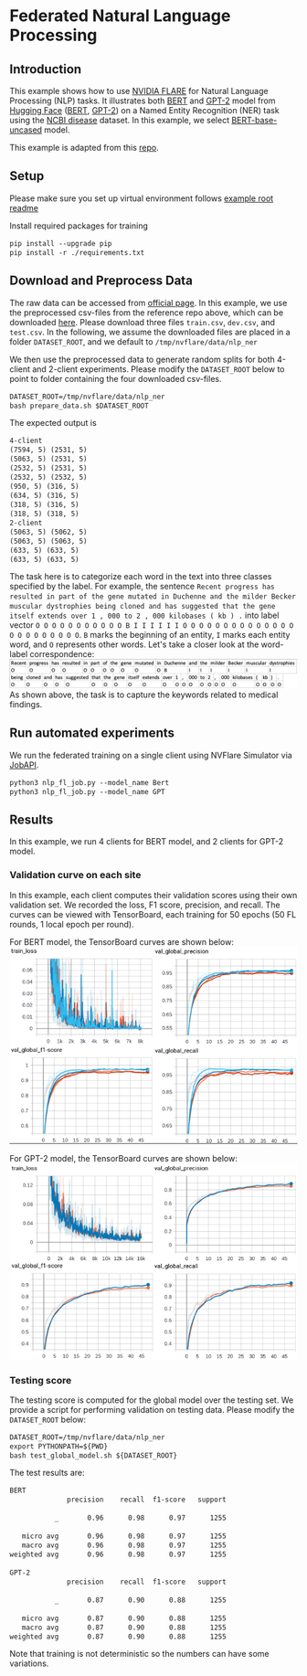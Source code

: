 # Federated Natural Language Processing

## Introduction 
This example shows how to use [NVIDIA FLARE](https://nvidia.github.io/NVFlare) for Natural Language Processing (NLP) tasks.
It illustrates both [BERT](https://github.com/google-research/bert) and [GPT-2](https://github.com/openai/gpt-2) model from [Hugging Face](https://huggingface.co/) ([BERT](https://huggingface.co/bert-base-uncased), [GPT-2](https://huggingface.co/gpt2)) on a Named Entity Recognition (NER) task using the [NCBI disease](https://pubmed.ncbi.nlm.nih.gov/24393765/) dataset. 
In this example, we select [BERT-base-uncased](https://huggingface.co/bert-base-uncased) model. 

This example is adapted from this [repo](https://github.com/PL97/federated-multi-modality-learning/). 

## Setup

Please make sure you set up virtual environment follows [example root readme](../../README.md)


Install required packages for training
```
pip install --upgrade pip
pip install -r ./requirements.txt
```

## Download and Preprocess Data 

The raw data can be accessed from [official page](https://www.ncbi.nlm.nih.gov/CBBresearch/Dogan/DISEASE/). 
In this example, we use the preprocessed csv-files from the reference repo above, which can be downloaded [here](https://drive.google.com/drive/folders/13wROtEAnMgWpLMIGHB5CY1BQ1Xe2XqhG). Please download three files `train.csv`, `dev.csv`, and `test.csv`.
In the following, we assume the downloaded files are placed in a folder `DATASET_ROOT`, and we default to `/tmp/nvflare/data/nlp_ner`

We then use the preprocessed data to generate random splits for both 4-client and 2-client experiments. 
Please modify the `DATASET_ROOT` below to point to folder containing the four downloaded csv-files.
```commandline
DATASET_ROOT=/tmp/nvflare/data/nlp_ner
bash prepare_data.sh $DATASET_ROOT
```
The expected output is
```
4-client
(7594, 5) (2531, 5)
(5063, 5) (2531, 5)
(2532, 5) (2531, 5)
(2532, 5) (2532, 5)
(950, 5) (316, 5)
(634, 5) (316, 5)
(318, 5) (316, 5)
(318, 5) (318, 5)
2-client
(5063, 5) (5062, 5)
(5063, 5) (5063, 5)
(633, 5) (633, 5)
(633, 5) (633, 5)
```
The task here is to categorize each word in the text into three classes specified by the label. For example, the sentence 
`Recent progress has resulted in part of the gene mutated in Duchenne and the milder Becker muscular dystrophies being cloned and has suggested that the gene itself extends over 1 , 000 to 2 , 000 kilobases ( kb ) .` into label vector `O O O O O O O O O O O B I I I I I I O O O O O O O O O O O O O O O O O O O O O O O`. `B` marks the beginning of an entity, `I` marks each entity word, and `O` represents other words.
Let's take a closer look at the word-label correspondence:
![data sample](./figs/sample.png)
As shown above, the task is to capture the keywords related to medical findings.

## Run automated experiments
We run the federated training on a single client using NVFlare Simulator via [JobAPI](https://nvflare.readthedocs.io/en/main/programming_guide/fed_job_api.html).
```
python3 nlp_fl_job.py --model_name Bert 
python3 nlp_fl_job.py --model_name GPT
```

## Results
In this example, we run 4 clients for BERT model, and 2 clients for GPT-2 model. 

### Validation curve on each site
In this example, each client computes their validation scores using their own
validation set. We recorded the loss, F1 score, precision, and recall. 
The curves can be viewed with TensorBoard, each training for 50 epochs (50 FL rounds, 1 local epoch per round).

For BERT model, the TensorBoard curves are shown below:
![All training curve](./figs/training_bert.png)

For GPT-2 model, the TensorBoard curves are shown below:
![All training curve](./figs/training_gpt2.png)

### Testing score
The testing score is computed for the global model over the testing set.
We provide a script for performing validation on testing data. 
Please modify the `DATASET_ROOT` below:
```
DATASET_ROOT=/tmp/nvflare/data/nlp_ner
export PYTHONPATH=${PWD}
bash test_global_model.sh ${DATASET_ROOT}
```
The test results are:
```
BERT
              precision    recall  f1-score   support

           _       0.96      0.98      0.97      1255

   micro avg       0.96      0.98      0.97      1255
   macro avg       0.96      0.98      0.97      1255
weighted avg       0.96      0.98      0.97      1255

GPT-2
              precision    recall  f1-score   support

           _       0.87      0.90      0.88      1255

   micro avg       0.87      0.90      0.88      1255
   macro avg       0.87      0.90      0.88      1255
weighted avg       0.87      0.90      0.88      1255

```
Note that training is not deterministic so the numbers can have some variations.
